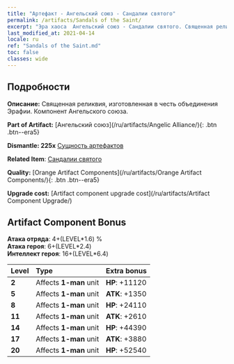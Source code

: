 ```yaml
---
title: "Артефакт - Ангельский союз - Сандалии святого"
permalink: /artifacts/Sandals of the Saint/
excerpt: "Эра хаоса  Ангельский союз - Сандалии святого. Священная реликвия, изготовленная в честь объединения Эрафии. Компонент Ангельского союза."
last_modified_at: 2021-04-14
locale: ru
ref: "Sandals of the Saint.md"
toc: false
classes: wide
---
```




## Подробности

 **Описание:** Священная реликвия, изготовленная в честь объединения Эрафии. Компонент Ангельского союза.

 **Part of Artifact:** [Ангельский союз](/ru/artifacts/Angelic Alliance/){: .btn .btn--era5}

 **Dismantle: 225x** [Сущность артефактов](/ru/Items/con_905/)

 **Related Item**: [Сандалии святого](/ru/Items/art_154/)

 **Quality:** [Orange Artifact Components](/ru/artifacts/Orange Artifact Components/){: .btn .btn--era5}

 **Upgrade cost:** [Artifact component upgrade cost](/ru/artifacts/Artifact Component Upgrade/)

## Artifact Component Bonus

  **Атака отряда**: 4+(LEVEL\*1.6) %<br/>**Атака героя**: 6+(LEVEL\*2.4)<br/>**Интеллект героя**: 16+(LEVEL\*6.4)

  |  Level  | Type |    Extra bonus  | 
  |:--------|:-----|:----------------| 
  | **2** | Affects **1-man** unit | **HP**: +11120 | 
  | **5** | Affects **1-man** unit | **ATK**: +1350 | 
  | **8** | Affects **1-man** unit | **HP**: +24110 | 
  | **11** | Affects **1-man** unit | **ATK**: +2610 | 
  | **14** | Affects **1-man** unit | **HP**: +44390 | 
  | **17** | Affects **1-man** unit | **ATK**: +3880 | 
  | **20** | Affects **1-man** unit | **HP**: +52540 | 
